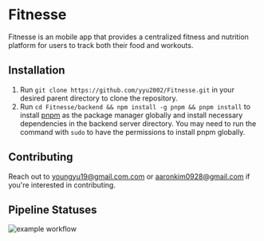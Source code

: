 # Fitnesse
Fitnesse is an mobile app that provides a centralized fitness and nutrition platform for users to track both their food and workouts.

## Installation
1. Run `git clone https://github.com/yyu2002/Fitnesse.git` in your desired parent directory to clone the repository.
2. Run `cd Fitnesse/backend && npm install -g pnpm && pnpm install` to install [pnpm](https://pnpm.io/installation) as the package manager globally and install necessary dependencies in the backend server directory. You may need to run the command with `sudo` to have the permissions to install pnpm globally.

## Contributing
Reach out to [youngyu19@gmail.com.com](mailto:youngyu2002@gmail.com) or [aaronkim0928@gmail.com](mailto:aaronkim0928@gmail.com) if you're interested in contributing.

## Pipeline Statuses
![example workflow](https://github.com/yyu2002/Fitnesse/actions/workflows/backend_pipeline.yml/badge.svg)

